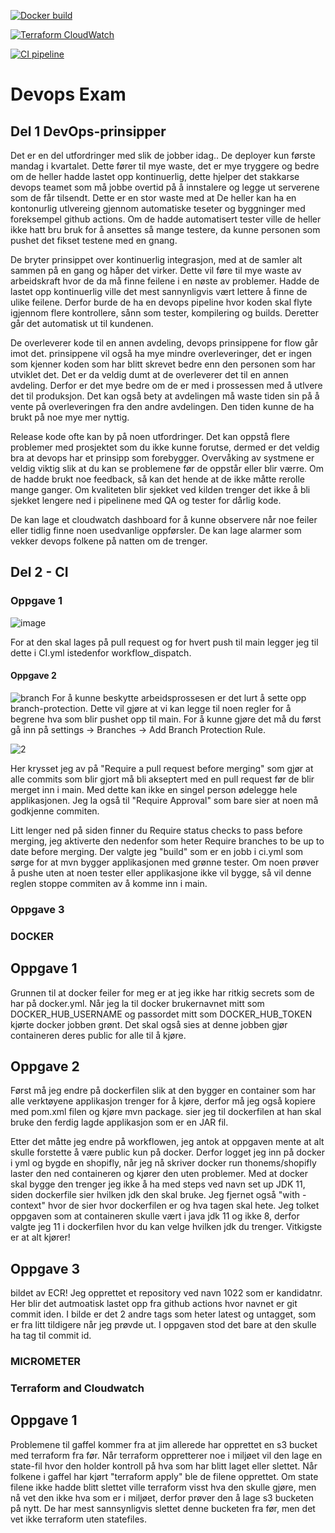 [![Docker build](https://github.com/thonems/devops-exam-2022/actions/workflows/docker.yml/badge.svg)](https://github.com/thonems/devops-exam-2022/actions/workflows/docker.yml)

[![Terraform CloudWatch](https://github.com/thonems/devops-exam-2022/actions/workflows/cloudwatch_dashboard.yml/badge.svg)](https://github.com/thonems/devops-exam-2022/actions/workflows/cloudwatch_dashboard.yml)

[![CI pipeline](https://github.com/thonems/devops-exam-2022/actions/workflows/ci.yml/badge.svg)](https://github.com/thonems/devops-exam-2022/actions/workflows/ci.yml)


# Devops Exam
## Del 1 DevOps-prinsipper


Det er en del utfordringer med slik de jobber idag.. De deployer kun første mandag i kvartalet. Dette fører til mye waste, det er mye tryggere og bedre om de heller hadde lastet opp kontinuerlig, dette hjelper det stakkarse devops teamet som må jobbe overtid på å innstalere og legge ut serverene som de får tilsendt. Dette er en stor waste med at De heller kan ha en kontonurlig utlvereing gjennom automatiske teseter og byggninger med foreksempel github actions. Om de hadde automatisert tester ville de heller ikke hatt bru bruk for å ansettes så mange testere, da kunne personen som pushet det fikset testene med en gnang. 

De bryter prinsippet over kontinuerlig integrasjon, med at de samler alt sammen på en gang og håper det virker. Dette vil føre til mye waste av arbeidskraft hvor de da må finne feilene i en nøste av problemer. Hadde de lastet opp kontinuerlig ville det mest sannynligvis vært lettere å finne de ulike feilene. Derfor burde de ha en devops pipeline hvor koden skal flyte igjennom flere kontrollere, sånn som tester, kompilering og builds. Deretter går det automatisk ut til kundenen.

De overleverer kode til en annen avdeling, devops prinsippene for flow går imot det. prinsippene vil også ha mye mindre overleveringer, det er ingen som kjenner koden som har blitt skrevet bedre enn den personen som har utviklet det. Det er da veldig dumt at de overleverer det til en annen avdeling.  Derfor er det mye bedre om de er med i prossessen med å utlvere det til produksjon. Det kan også bety at avdelingen må waste tiden sin på å vente på overleveringen fra den andre avdelingen. Den tiden kunne de ha brukt på noe mye mer nyttig.


Release kode ofte kan by på noen utfordringer. Det kan oppstå flere problemer med prosjektet som du ikke kunne forutse, dermed er det veldig bra at devops har et prinsipp som forebygger. Overvåking av systmene er veldig viktig slik at du kan se problemene før de oppstår eller blir værre. Om de hadde brukt noe feedback, så kan det hende at de ikke måtte rerolle mange ganger. Om kvaliteten blir sjekket ved kilden trenger det ikke å bli sjekket lengere ned i pipelinene med QA og tester for dårlig kode. 

De kan lage et cloudwatch dashboard for å kunne observere når noe feiler eller tidlig finne noen usedvanlige oppførsler. De kan lage alarmer som vekker devops folkene på natten om de trenger. 
 


## Del 2 - CI

### Oppgave 1
![image](https://user-images.githubusercontent.com/72222999/204775670-354fcc08-b48f-4858-97cf-574894d3d2f6.png)

For at den skal lages på pull request og for hvert push til main legger jeg til dette i CI.yml istedenfor workflow_dispatch. 

#### Oppgave 2



![branch](https://user-images.githubusercontent.com/72222999/204315102-14fa75f3-2027-40a8-95c9-8b78f333b758.PNG)
For å kunne beskytte arbeidsprossesen er det lurt å sette opp branch-protection. Dette vil gjøre at vi kan legge til noen regler for å begrene hva som blir pushet opp til main. For å kunne gjøre det må du først gå inn på settings -> Branches -> Add Branch Protection Rule. 


![2](https://user-images.githubusercontent.com/72222999/204315098-1f935b99-45d6-4a08-aa7a-c1875a6dae09.PNG)

Her krysset jeg av på "Require a pull request before merging" som gjør at alle commits som blir gjort må bli akseptert med en pull request før de blir merget inn i main. 
Med dette kan ikke en singel person ødelegge hele applikasjonen. Jeg la også til "Require Approval" som bare sier at noen må godkjenne commiten. 

Litt lenger ned på siden finner du Require status checks to pass before merging, jeg aktiverte den nedenfor som heter Require branches to be up to date before merging. Der valgte jeg "build" som er en jobb i ci.yml som sørge for at mvn bygger applikasjonen med grønne tester. Om noen prøver å pushe uten at noen tester eller applikasjone ikke vil bygge, så vil denne reglen stoppe commiten av å komme inn i main. 

### Oppgave 3


### DOCKER

## Oppgave 1

Grunnen til at docker feiler for meg er at jeg ikke har ritkig secrets som de har på docker.yml. Når jeg la til docker brukernavnet mitt som DOCKER_HUB_USERNAME og passordet mitt som DOCKER_HUB_TOKEN kjørte docker jobben grønt. Det skal også sies at denne jobben gjør containeren deres public for alle til å kjøre.

## Oppgave 2
Først må jeg endre på dockerfilen slik at den bygger en container som har alle verktøyene applikasjon trenger for å kjøre, derfor må jeg også kopiere med pom.xml filen og kjøre mvn package. sier jeg til dockerfilen at han skal bruke den ferdig lagde applikasjon som er en JAR fil.

Etter det måtte jeg endre på workflowen, jeg antok at oppgaven mente at alt skulle forstette å være public kun på docker. Derfor logget jeg inn på docker i yml og bygde en shopifly, når jeg nå skriver docker run thonems/shopifly laster den ned containeren og kjører den uten problemer. Med at docker skal bygge den trenger jeg ikke å ha med steps ved navn set up JDK 11, siden dockerfile sier hvilken jdk den skal bruke. Jeg fjernet også "with - context" hvor de sier hvor dockerfilen er og hva tagen skal hete. 
Jeg tolket oppgaven som at containeren skulle vært i java jdk 11 og ikke 8, derfor valgte jeg 11 i dockerfilen hvor du kan velge hvilken jdk du trenger. Vitkigste er at alt kjører!

## Oppgave 3

bildet av ECR!
Jeg opprettet et repository ved navn 1022 som er kandidatnr. Her blir det autmoatisk lastet opp fra github actions hvor navnet er git commit iden. I bilde er det 2 andre tags som heter latest og untagget, som er fra litt tildigere når jeg prøvde ut. I oppgaven stod det bare at den skulle ha tag til commit id.

### MICROMETER


### Terraform and Cloudwatch

## Oppgave 1

Problemene til gaffel kommer fra at jim allerede har opprettet en s3 bucket med terraform fra før. Når terraform oppretterer noe i miljøet vil den lage en state-fil hvor den holder kontroll på hva som har blitt laget eller slettet. Når folkene i gaffel har kjørt "terraform apply" ble de filene opprettet. Om state filene ikke hadde blitt slettet ville terraform visst hva den skulle gjøre, men nå vet den ikke hva som er i miljøet, derfor prøver den å lage s3 bucketen på nytt. De har mest sannsynligvis slettet denne bucketen fra før, men det vet ikke terraform uten statefiles.

